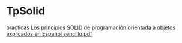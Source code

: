 # TpSolid
practicas
[Los principios SOLID de programación orientada a objetos explicados en Español sencillo.pdf](https://github.com/user-attachments/files/16642562/Los.principios.SOLID.de.programacion.orientada.a.objetos.explicados.en.Espanol.sencillo.pdf)
